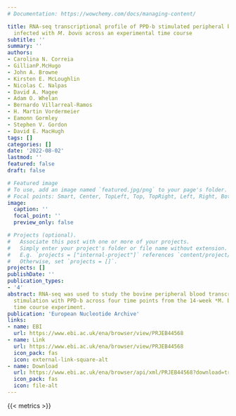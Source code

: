```yaml
---
# Documentation: https://wowchemy.com/docs/managing-content/

title: RNA-seq transcriptional profile of PPD-b stimulated peripheral blood from cattle
  infected with 𝘔. 𝘣𝘰𝘷𝘪𝘴 across an experimental time course
subtitle: ''
summary: ''
authors:
- Carolina N. Correia
- GillianP.McHugo
- John A. Browne
- Kirsten E. McLoughlin
- Nicolas C. Nalpas
- David A. Magee
- Adam O. Whelan
- Bernardo Villarreal-Ramos
- H. Martin Vordermeier
- Eamonn Gormley
- Stephen V. Gordon
- David E. MacHugh
tags: []
categories: []
date: '2022-08-02'
lastmod: ''
featured: false
draft: false

# Featured image
# To use, add an image named `featured.jpg/png` to your page's folder.
# Focal points: Smart, Center, TopLeft, Top, TopRight, Left, Right, BottomLeft, Bottom, BottomRight.
image:
  caption: ''
  focal_point: ''
  preview_only: false

# Projects (optional).
#   Associate this post with one or more of your projects.
#   Simply enter your project's folder or file name without extension.
#   E.g. `projects = ["internal-project"]` references `content/project/deep-learning/index.md`.
#   Otherwise, set `projects = []`.
projects: []
publishDate: ''
publication_types:
- '4'
abstract: RNA-seq was used to study the bovine peripheral blood transcriptome after
  stimulation with PPD-b across four time points from the 14-week *M. bovis* infection
  time course experiment.
publication: 'European Nucleotide Archive'
links:
- name: EBI
  url: https://www.ebi.ac.uk/ena/browser/view/PRJEB44568
- name: Link
  url: https://www.ebi.ac.uk/ena/browser/view/PRJEB44568
  icon_pack: fas
  icon: external-link-square-alt
- name: Download
  url: https://www.ebi.ac.uk/ena/browser/api/xml/PRJEB44568?download=true
  icon_pack: fas
  icon: file-alt
---
```

{{< metrics >}}